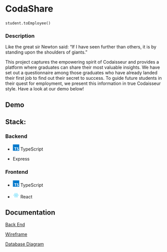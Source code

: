 # CodaShare

`student.toEmployee()`

### Description

Like the great sir Newton said: “If I have seen further than others, it is by standing upon the shoulders of giants.” 

This project captures the empowering spirit of Codaisseur and provides a platform where graduates can share their most valuable insights. We have set out a questionnaire among those graduates who have already landed their first job to find out their secret to success. To guide future students in their quest for employment, we present this information in true Codaisseur style. Have a look at our demo below!

## Demo


## Stack:

### Backend

- <code><img height="20" src="https://raw.githubusercontent.com/github/explore/80688e429a7d4ef2fca1e82350fe8e3517d3494d/topics/typescript/typescript.png"></code> TypeScript


- Express


### Frontend

- <code><img height="20" src="https://raw.githubusercontent.com/github/explore/80688e429a7d4ef2fca1e82350fe8e3517d3494d/topics/typescript/typescript.png"></code>
TypeScript

- <code><img height="20" src="https://raw.githubusercontent.com/github/explore/80688e429a7d4ef2fca1e82350fe8e3517d3494d/topics/react/react.png"></code>
React



## Documentation

[Back End](https://github.com/FarzadTaghavi/group-project-backend)

[Wireframe](https://wireframepro.mockflow.com/view/Maec1906cc3d0caab0ce23ec3a2f4b3501603719012894#/page/4ce232b3670340d59edd37548be5ca47)

[Database Diagram](https://dbdiagram.io/d/5f93d86d3a78976d7b78f7f0)
